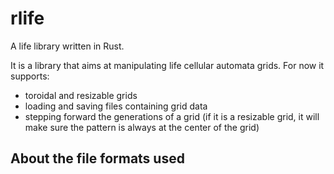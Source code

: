 # rlife
A life library written in Rust.

It is a library that aims at manipulating life cellular automata grids.
For now it supports:
* toroidal and resizable grids
* loading and saving files containing grid data
* stepping forward the generations of a grid (if it is a resizable grid, it will make sure the pattern is always at the center of the grid)

## About the file formats used
